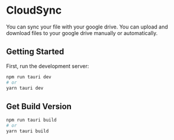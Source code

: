 # CloudSync

You can sync your file with your google drive. You can upload and download files to your google drive manually or automatically.

## Getting Started

First, run the development server:

```bash
npm run tauri dev
# or
yarn tauri dev

```
## Get Build Version
```bash
npm run tauri build
# or
yarn tauri build

```